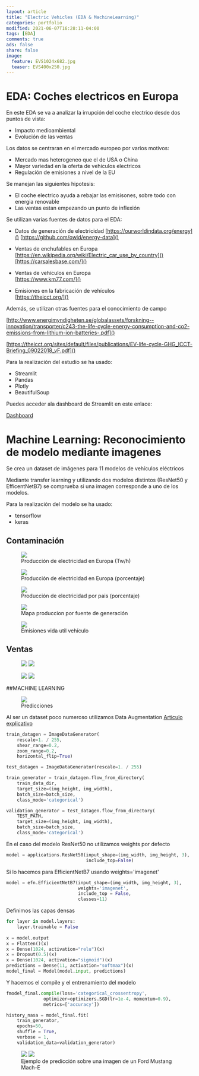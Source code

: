 ```yaml
---
layout: article
title: "Electric Vehicles (EDA & MachineLearning)"
categories: portfolio
modified: 2021-06-07T16:28:11-04:00
tags: [EDA]
comments: true
ads: false
share: false
image:
  feature: EVS1024x682.jpg
  teaser: EVS400x250.jpg
---
```


# EDA: Coches electricos en Europa

En este EDA se va a analizar la irrupción del coche electrico desde dos puntos de vista:

* Impacto medioambiental
* Evolución de las ventas

Los datos se centraran en el mercado europeo por varios motivos:

 * Mercado mas heterogeneo que el de USA o China
 * Mayor variedad en la oferta de vehiculos electricos
 * Regulación de emisiones a nivel de la EU
 
Se manejan las siguientes hipotesis:
 
* El coche electrico ayuda a rebajar las emisisones, sobre todo con energia renovable
* Las ventas estan empezando un punto de inflexión


Se utilizan varias fuentes de datos para el EDA:

*	Datos de generación de electricidad 
[https://ourworldindata.org/energy]() 
[https://github.com/owid/energy-data]()

*	Ventas de enchufables en Europa  
[https://en.wikipedia.org/wiki/Electric_car_use_by_country]()  
[https://carsalesbase.com/]()  

*	Ventas de vehículos en Europa  
[https://www.km77.com/]()

*	Emisiones en la fabricación de vehículos  
[https://theicct.org/]()

Además, se utilizan otras fuentes para el conocimiento de campo  

[http://www.energimyndigheten.se/globalassets/forskning--innovation/transporter/c243-the-life-cycle-energy-consumption-and-co2-emissions-from-lithium-ion-batteries-.pdf]()  
  
[https://theicct.org/sites/default/files/publications/EV-life-cycle-GHG_ICCT-Briefing_09022018_vF.pdf]()


Para la realización del estudio se ha usado:

* Streamlit
* Pandas
* Plotly
* BeautifulSoup

Puedes acceder ala dashboard de Streamlit en este enlace:

[Dashboard](https://share.streamlit.io/fcojaviermelo/eda_ev_europe/src/EDA_streamlit.py)


# Machine Learning: Reconocimiento de modelo mediante imagenes

Se crea un dataset de imágenes para 11 modelos de vehículos eléctricos

Mediante transfer learning y utilizando dos modelos distintos (ResNet50 y EfficentNetB7)
se comprueba si una imagen corresponde a uno de los modelos.

Para la realización del modelo se ha usado:

* tensorflow
* keras

## Contaminación 

<figure>
	<img src="{{ site.url }}/images/EVS1.PNG">
	<figcaption>Producción de electricidad en Europa (Tw/h)</figcaption>
</figure>

<figure>
	<img src="{{ site.url }}/images/EVS2.PNG">
	<figcaption>Producción de electricidad en Europa (porcentaje)</figcaption>
</figure>

<figure>
	<img src="{{ site.url }}/images/EVS3.PNG">
	<figcaption>Producción de electricidad por pais (porcentaje)</figcaption>
</figure>

<figure>
	<img src="{{ site.url }}/images/EVS4.PNG">
	<figcaption>Mapa produccion por fuente de generación</figcaption>
</figure>

<figure>
	<img src="{{ site.url }}/images/EVS5.PNG">
	<figcaption>Emisiones vida util vehículo</figcaption>
</figure>

## Ventas 

<figure class="half">
	<img src="{{ site.url }}/images/EVS6.PNG">
	<img src="{{ site.url }}/images/EVS7.PNG">
</figure>

<figure class="half">
	<img src="{{ site.url }}/images/EVS8.PNG">
	<img src="{{ site.url }}/images/EVS9.PNG">
</figure>

##MACHINE LEARNING

<figure>
	<img src="{{ site.url }}/images/portfolio6.PNG">
	<figcaption>Predicciones</figcaption>
</figure>


Al ser un dataset poco numeroso utilizamos Data Augmentation 
[Articulo explicativo](https://enmilocalfunciona.io/tratamiento-de-imagenes-usando-imagedatagenerator-en-keras/)

```python 
train_datagen = ImageDataGenerator(
    rescale=1. / 255,
    shear_range=0.2,
    zoom_range=0.2,
    horizontal_flip=True)

test_datagen = ImageDataGenerator(rescale=1. / 255)

train_generator = train_datagen.flow_from_directory(
    train_data_dir,
    target_size=(img_height, img_width),
    batch_size=batch_size,
    class_mode='categorical')

validation_generator = test_datagen.flow_from_directory(
    TEST_PATH,
    target_size=(img_height, img_width),
    batch_size=batch_size,
    class_mode='categorical')
```

En el caso del modelo ResNet50 no utilizamos weights por defecto 

```python 
model = applications.ResNet50(input_shape=(img_width, img_height, 3),                                       
                              include_top=False) 
```

Si lo hacemos para EfficientNetB7 usando weights='imagenet'
```python                        
model = efn.EfficientNetB7(input_shape=(img_width, img_height, 3),
                           weights='imagenet',
                           include_top = False, 
                           classes=11)                          
```

Definimos las capas densas
```python                        
for layer in model.layers:
    layer.trainable = False
    
x = model.output
x = Flatten()(x)
x = Dense(1024, activation="relu")(x)
x = Dropout(0.5)(x)
x = Dense(1024, activation="sigmoid")(x)
predictions = Dense(11, activation="softmax")(x)
model_final = Model(model.input, predictions)                        
```

Y hacemos el compile y el entrenamiento del modelo
```python                        
fmodel_final.compile(loss='categorical_crossentropy',
              optimizer=optimizers.SGD(lr=1e-4, momentum=0.9),
              metrics=['accuracy'])

history_nasa = model_final.fit(
    train_generator,
    epochs=50, 
    shuffle = True, 
    verbose = 1,
    validation_data=validation_generator)                       
```
<figure class="half">
	<img src="{{ site.url }}/images/EVS10.PNG">
	<img src="{{ site.url }}/images/EVS11.PNG">
	<figcaption>Ejemplo de predicción sobre una imagen de un Ford Mustang Mach-E</figcaption>
</figure>
